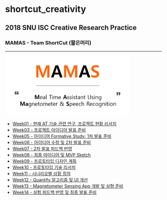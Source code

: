 # shortcut_creativity
## 2018 SNU ISC Creative Research Practice
### MAMAS - Team ShortCut (짧은머리)

****
	
<p>
<img src="/img/30.png" style="width: 400px;"/>
</p>

- [Week01 - 현재 AT 기술 관련 연구, 프로젝트 현황 리서치](https://github.com/Moog303/shortcut_creativity/tree/master/Week01)
- [Week03 - 프로젝트 아이디어 발표 준비](https://github.com/Moog303/shortcut_creativity/tree/master/Week03)
- [Week05 - 아이디어 Formative Study; 1차 발표 준비](https://github.com/Moog303/shortcut_creativity/tree/master/Week05)
- [Week06 - 아이디어 수정 및 2차 발표 준비](https://github.com/Moog303/shortcut_creativity/tree/master/Week06)
- [Week07 - 2차 발표 피드백 반영](https://github.com/Moog303/shortcut_creativity/tree/master/Week07)
- [Week08 - 최종 아이디어 및 MVP Sketch](https://github.com/Moog303/shortcut_creativity/tree/master/Week08)
- [Week09 - 프로토타입 디자인 계획](https://github.com/Moog303/shortcut_creativity/tree/master/Week09)
- [Week10 - 프로토타입 기술 리서치](https://github.com/Moog303/shortcut_creativity/tree/master/Week10)
- [Week11 - 시나리오별 상황 정의](https://github.com/Moog303/shortcut_creativity/tree/master/Week11)
- [Week12 - Quantify 알고리즘 및 UI 개선](https://github.com/Moog303/shortcut_creativity/tree/master/Week12)
- [Week13 - Magnetometer Sensing App 개발 및 실험 준비](https://github.com/Moog303/shortcut_creativity/tree/master/Week13)
- [Week14 - 실험 피드백 반영 및 최종 발표 준비](https://github.com/Moog303/shortcut_creativity/tree/master/Week14)